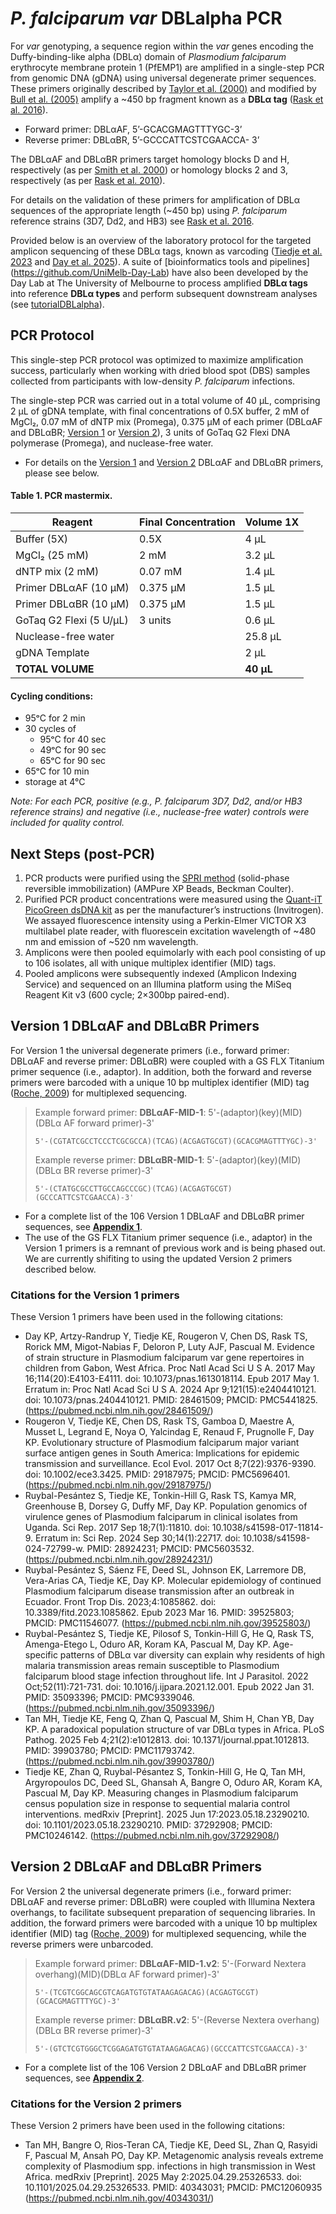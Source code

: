 # _P. falciparum_ _var_ DBLalpha PCR

For _var_ genotyping, a sequence region within the _var_ genes encoding the Duffy-binding-like alpha (DBLα) domain of _Plasmodium falciparum_ erythrocyte membrane protein 1 (PfEMP1) are amplified in a single-step PCR from genomic DNA (gDNA) using universal degenerate primer sequences. These primers originally described by [Taylor et al. (2000)](https://www.sciencedirect.com/science/article/pii/S0166685199001590?via%3Dihub) and modified by [Bull et al. (2005)](https://journals.plos.org/plospathogens/article?id=10.1371/journal.ppat.0010026) amplify a ~450 bp fragment known as a **DBLα tag** ([Rask et al. 2016](https://pubmed.ncbi.nlm.nih.gov/27102804/)).
* Forward primer: DBLαAF, 5’-GCACGMAGTTTYGC-3’
* Reverse primer: DBLαBR, 5’-GCCCATTCSTCGAACCA- 3’

The DBLαAF and DBLαBR primers target homology blocks D and H, respectively (as per [Smith et al. 2000](https://pubmed.ncbi.nlm.nih.gov/11071284/)) or homology blocks 2 and 3, respectively (as per [Rask et al. 2010](https://pubmed.ncbi.nlm.nih.gov/20862303/)).

For details on the validation of these primers for amplification of DBLα sequences of the appropriate length (~450 bp) using _P. falciparum_ reference strains (3D7, Dd2, and HB3) see [Rask et al. 2016](https://pubmed.ncbi.nlm.nih.gov/27102804/).
 
Provided below is an overview of the laboratory protocol for the targeted amplicon sequencing of these DBLα tags, known as varcoding ([Tiedje et al. 2023](https://pubmed.ncbi.nlm.nih.gov/37292908/) and [Day et al. 2025](https://pubmed.ncbi.nlm.nih.gov/40393890/)). A suite of [bioinformatics tools and pipelines] (https://github.com/UniMelb-Day-Lab) have also been developed by the Day Lab at The University of Melbourne to process amplified **DBLα tags** into reference **DBLα types** and perform subsequent downstream analyses (see [tutorialDBLalpha](https://github.com/UniMelb-Day-Lab/tutorialDBLalpha)).

## PCR Protocol
This single-step PCR protocol was optimized to maximize amplification success, particularly when working with dried blood spot (DBS) samples collected from participants with low-density _P. falciparum_ infections.  

The single-step PCR was carried out in a total volume of 40 μL, comprising 2 µL of gDNA template, with final concentrations of 0.5X buffer, 2 mM of MgCl₂, 0.07 mM of dNTP mix (Promega), 0.375 μM of each primer (DBLαAF and DBLαBR; [Version 1](https://github.com/UniMelb-Day-Lab/Pfalciparum_varDBLalpha_PCR/blob/main/Appendix%201%20Version%201%20DBLa%20Primers.pdf) or [Version 2]()), 3 units of GoTaq G2 Flexi DNA polymerase (Promega), and nuclease-free water.

* For details on the [Version 1](https://github.com/UniMelb-Day-Lab/Pfalciparum_varDBLalpha_PCR/blob/main/Appendix%201%20Version%201%20DBLa%20Primers.pdf) and [Version 2]() DBLαAF and DBLαBR primers, please see below.


#### Table 1. PCR mastermix.
| Reagent                    | Final Concentration | Volume 1X |
|----------------------------|---------------------|-----------|
| Buffer (5X)                | 0.5X                | 4 μL      |
| MgCl₂ (25 mM)              | 2 mM                | 3.2 μL    |
| dNTP mix (2 mM)            | 0.07 mM             | 1.4 μL    |
| Primer DBLαAF (10 μM)      | 0.375 μM            | 1.5 μL    |
| Primer DBLαBR (10 μM)      | 0.375 μM            | 1.5 μL    |
| GoTaq G2 Flexi (5 U/μL)    | 3 units             | 0.6 μL    |
| Nuclease-free water        |                     | 25.8 μL   |
| gDNA Template              |                     | 2 μL      |
| **TOTAL VOLUME**           |                     | **40 μL** |


#### Cycling conditions:
* 95ᵒC for 2 min
* 30 cycles of
   * 95ᵒC for 40 sec
   * 49ᵒC for 90 sec
   * 65ᵒC for 90 sec
* 65ᵒC for 10 min
* storage at 4°C

_Note: For each PCR, positive (e.g., P. falciparum 3D7, Dd2, and/or HB3 reference strains) and negative (i.e., nuclease-free water) controls were included for quality control._


## Next Steps (post-PCR)
1) PCR products were purified using the [SPRI method](https://www.mybeckman.com/resources/technologies/spri-beads) (solid-phase reversible immobilization) (AMPure XP Beads, Beckman Coulter).
2) Purified PCR product concentrations were measured using the [Quant-iT PicoGreen dsDNA kit](https://assets.thermofisher.com/TFS-Assets/LSG/manuals/mp07581.pdf) as per the manufacturer’s instructions (Invitrogen). We assayed fluorescence intensity using a Perkin-Elmer VICTOR X3 multilabel plate reader, with fluorescein excitation wavelength of ~480 nm and emission of ~520 nm wavelength.
4) Amplicons were then pooled equimolarly with each pool consisting of up to 106 isolates, all with unique multiplex identifier (MID) tags.
5) Pooled amplicons were subsequently indexed (Amplicon Indexing Service) and sequenced on an Illumina platform using the MiSeq Reagent Kit v3 (600 cycle; 2×300bp paired-end).


## Version 1 DBLαAF and DBLαBR Primers
For Version 1 the universal degenerate primers (i.e., forward primer: DBLαAF and reverse primer: DBLαBR) were coupled with a GS FLX Titanium primer sequence (i.e., adaptor). In addition, both the forward and reverse primers were barcoded with a unique 10 bp multiplex identifier (MID) tag ([Roche, 2009](https://www.scribd.com/doc/316505708/The-GS-FLX-Titanium-Chemistry-Extended-MID-Set-Copia)) for multiplexed sequencing.

> Example forward primer: **DBLαAF-MID-1**:     5'-(adaptor)(key)(MID)(DBLα AF forward primer)-3'
>```
> 5'-(CGTATCGCCTCCCTCGCGCCA)(TCAG)(ACGAGTGCGT)(GCACGMAGTTTYGC)-3'
>```
> Example reverse primer: **DBLαBR-MID-1**:     5'-(adaptor)(key)(MID)(DBLα BR reverse primer)-3'
>```
> 5'-(CTATGCGCCTTGCCAGCCCGC)(TCAG)(ACGAGTGCGT)(GCCCATTCSTCGAACCA)-3'
>```

* For a complete list of the 106 Version 1 DBLαAF and DBLαBR primer sequences, see [**Appendix 1**](https://github.com/UniMelb-Day-Lab/Pfalciparum_varDBLalpha_PCR/blob/main/Appendix%201%20Version%201%20DBLa%20Primers.pdf).
* The use of the GS FLX Titanium primer sequence (i.e., adaptor) in the Version 1 primers is a remnant of previous work and is being phased out. We are currently shifiting to using the updated Version 2 primers described below.

### Citations for the Version 1 primers

These Version 1 primers have been used in the following citations:
* Day KP, Artzy-Randrup Y, Tiedje KE, Rougeron V, Chen DS, Rask TS, Rorick MM, Migot-Nabias F, Deloron P, Luty AJF, Pascual M. Evidence of strain structure in Plasmodium falciparum var gene repertoires in children from Gabon, West Africa. Proc Natl Acad Sci U S A. 2017 May 16;114(20):E4103-E4111. doi: 10.1073/pnas.1613018114. Epub 2017 May 1. Erratum in: Proc Natl Acad Sci U S A. 2024 Apr 9;121(15):e2404410121. doi: 10.1073/pnas.2404410121. PMID: 28461509; PMCID: PMC5441825. (https://pubmed.ncbi.nlm.nih.gov/28461509/)
* Rougeron V, Tiedje KE, Chen DS, Rask TS, Gamboa D, Maestre A, Musset L, Legrand E, Noya O, Yalcindag E, Renaud F, Prugnolle F, Day KP. Evolutionary structure of Plasmodium falciparum major variant surface antigen genes in South America: Implications for epidemic transmission and surveillance. Ecol Evol. 2017 Oct 8;7(22):9376-9390. doi: 10.1002/ece3.3425. PMID: 29187975; PMCID: PMC5696401. (https://pubmed.ncbi.nlm.nih.gov/29187975/)
* Ruybal-Pesántez S, Tiedje KE, Tonkin-Hill G, Rask TS, Kamya MR, Greenhouse B, Dorsey G, Duffy MF, Day KP. Population genomics of virulence genes of Plasmodium falciparum in clinical isolates from Uganda. Sci Rep. 2017 Sep 18;7(1):11810. doi: 10.1038/s41598-017-11814-9. Erratum in: Sci Rep. 2024 Sep 30;14(1):22717. doi: 10.1038/s41598-024-72799-w. PMID: 28924231; PMCID: PMC5603532. (https://pubmed.ncbi.nlm.nih.gov/28924231/)
* Ruybal-Pesántez S, Sáenz FE, Deed SL, Johnson EK, Larremore DB, Vera-Arias CA, Tiedje KE, Day KP. Molecular epidemiology of continued Plasmodium falciparum disease transmission after an outbreak in Ecuador. Front Trop Dis. 2023;4:1085862. doi: 10.3389/fitd.2023.1085862. Epub 2023 Mar 16. PMID: 39525803; PMCID: PMC11546077. (https://pubmed.ncbi.nlm.nih.gov/39525803/)
* Ruybal-Pesántez S, Tiedje KE, Pilosof S, Tonkin-Hill G, He Q, Rask TS, Amenga-Etego L, Oduro AR, Koram KA, Pascual M, Day KP. Age-specific patterns of DBLα var diversity can explain why residents of high malaria transmission areas remain susceptible to Plasmodium falciparum blood stage infection throughout life. Int J Parasitol. 2022 Oct;52(11):721-731. doi: 10.1016/j.ijpara.2021.12.001. Epub 2022 Jan 31. PMID: 35093396; PMCID: PMC9339046. (https://pubmed.ncbi.nlm.nih.gov/35093396/)
* Tan MH, Tiedje KE, Feng Q, Zhan Q, Pascual M, Shim H, Chan YB, Day KP. A paradoxical population structure of var DBLα types in Africa. PLoS Pathog. 2025 Feb 4;21(2):e1012813. doi: 10.1371/journal.ppat.1012813. PMID: 39903780; PMCID: PMC11793742. (https://pubmed.ncbi.nlm.nih.gov/39903780/)
* Tiedje KE, Zhan Q, Ruybal-Pésantez S, Tonkin-Hill G, He Q, Tan MH, Argyropoulos DC, Deed SL, Ghansah A, Bangre O, Oduro AR, Koram KA, Pascual M, Day KP. Measuring changes in Plasmodium falciparum census population size in response to sequential malaria control interventions. medRxiv [Preprint]. 2025 Jun 17:2023.05.18.23290210. doi: 10.1101/2023.05.18.23290210. PMID: 37292908; PMCID: PMC10246142. (https://pubmed.ncbi.nlm.nih.gov/37292908/)


## Version 2 DBLαAF and DBLαBR Primers
For Version 2 the universal degenerate primers (i.e., forward primer: DBLαAF and reverse primer: DBLαBR) were coupled with Illumina Nextera overhangs, to facilitate subsequent preparation of sequencing libraries. In addition, the forward primers were barcoded with a unique 10 bp multiplex identifier (MID) tag ([Roche, 2009](https://www.scribd.com/doc/316505708/The-GS-FLX-Titanium-Chemistry-Extended-MID-Set-Copia)) for multiplexed sequencing, while the reverse primers were unbarcoded.

> Example forward primer: **DBLαAF-MID-1.v2**:     5'-(Forward Nextera overhang)(MID)(DBLα AF forward primer)-3'
>```
> 5'-(TCGTCGGCAGCGTCAGATGTGTATAAGAGACAG)(ACGAGTGCGT)(GCACGMAGTTTYGC)-3'
>```
> Example reverse primer: **DBLαBR.v2**:     5'-(Reverse Nextera overhang)(DBLα BR reverse primer)-3'
>```
> 5'-(GTCTCGTGGGCTCGGAGATGTGTATAAGAGACAG)(GCCCATTCSTCGAACCA)-3'
>```

* For a complete list of the 106 Version 2 DBLαAF and DBLαBR primer sequences, see [**Appendix 2**](). 

### Citations for the Version 2 primers

These Version 2 primers have been used in the following citations:

* Tan MH, Bangre O, Rios-Teran CA, Tiedje KE, Deed SL, Zhan Q, Rasyidi F, Pascual M, Ansah PO, Day KP. Metagenomic analysis reveals extreme complexity of Plasmodium spp. infections in high transmission in West Africa. medRxiv [Preprint]. 2025 May 2:2025.04.29.25326533. doi: 10.1101/2025.04.29.25326533. PMID: 40343031; PMCID: PMC12060935 (https://pubmed.ncbi.nlm.nih.gov/40343031/)
